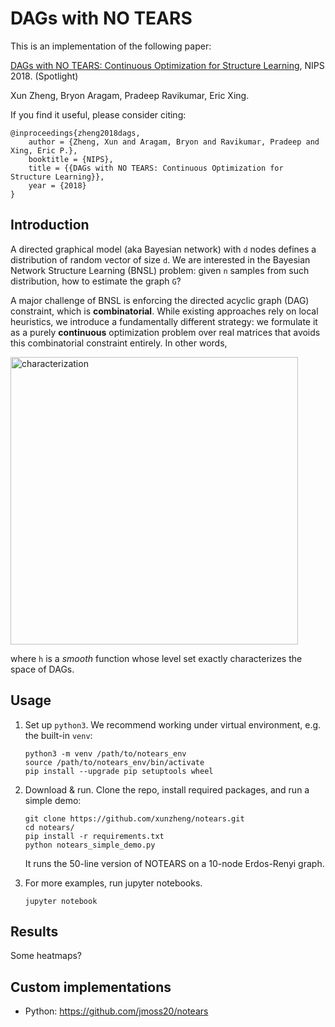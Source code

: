 # DAGs with NO TEARS

This is an implementation of the following paper:

[DAGs with NO TEARS: Continuous Optimization for 
Structure Learning](https://arxiv.org/abs/1803.01422), NIPS 2018. (Spotlight) 

Xun Zheng, Bryon Aragam, Pradeep Ravikumar, Eric Xing.

If you find it useful, please consider citing:
```
@inproceedings{zheng2018dags,
    author = {Zheng, Xun and Aragam, Bryon and Ravikumar, Pradeep and Xing, Eric P.},
    booktitle = {NIPS},
    title = {{DAGs with NO TEARS: Continuous Optimization for Structure Learning}},
    year = {2018}
}
```


## Introduction

A directed graphical model (aka Bayesian network) with `d` nodes defines a 
distribution of random vector of size `d`. 
We are interested in the Bayesian Network Structure Learning (BNSL) problem: 
given `n` samples from such distribution, how to estimate the graph `G`? 

A major challenge of BNSL is enforcing the directed acyclic graph (DAG) 
constraint, which is **combinatorial**.
While existing approaches rely on local heuristics,
we introduce a fundamentally different strategy: we formulate it as a purely 
**continuous** optimization problem over real matrices that avoids this 
combinatorial constraint entirely. 
In other words, 

<img width="460" alt="characterization" src="https://user-images.githubusercontent.com/1810194/47379174-2eb1af00-d6c8-11e8-8dae-4626690127b9.png"/>

where `h` is a *smooth* function whose level set exactly characterizes the space of DAGs.


## Usage

1. Set up `python3`. We recommend working under virtual environment, e.g. the built-in `venv`: 
    ```
    python3 -m venv /path/to/notears_env
    source /path/to/notears_env/bin/activate
    pip install --upgrade pip setuptools wheel
    ```

2. Download & run. Clone the repo, install required packages, and run a simple demo:
    ```
    git clone https://github.com/xunzheng/notears.git
    cd notears/
    pip install -r requirements.txt
    python notears_simple_demo.py
    ```
    It runs the 50-line version of NOTEARS on a 10-node Erdos-Renyi graph. 

3. For more examples, run jupyter notebooks. 
    ```
    jupyter notebook 
    ```


## Results

Some heatmaps?


## Custom implementations  

- Python: https://github.com/jmoss20/notears
